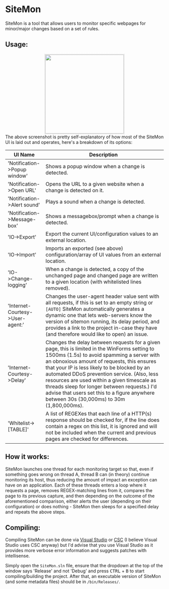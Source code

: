 # SiteMon

SiteMon is a tool that allows users to monitor specific webpages for minor/major changes based on a set of rules.

## Usage:
<center>
<img style="height: 250px;border:dotted #cccccc 2px;" src="https://i.ibb.co/fG9XvXC/SITEMON-CONFIGURATION.png"/>
</center>
The above screenshot is pretty self-explanatory of how most of the SiteMon UI is laid out and operates, here's a breakdown of its options:


| UI Name       | Description |
| ------------- | ----------- |
| 'Notification->Popup window' | Shows a popup window when a change is detected. |
| 'Notification->Open URL' | Opens the URL to a given website when a change is detected on it. |
| 'Notification->Alert sound' | Plays a sound when a change is detected. |
| 'Notification->Message-box' | Shows a messagebox/prompt when a change is detected. |
| 'IO->Export' | Export the current UI/configuration values to an external location. |
| 'IO->Import' | Imports an exported (see above) configuration/array of UI values from an external location. |
| 'IO->Change-logging' | When a change is detected, a copy of the unchanged page and changed page are written to a given location (with whitelisted lines removed). |
| 'Internet-Courtesy->User-agent:' | Changes the user-agent header value sent with all requests, if this is set to an empty string or ``[AUTO]`` SiteMon automatically generates a dynamic one that lets web-servers know the version of sitemon running, its delay period, and provides a link to the project in-case they have (and therefore would like to open) an issue. |
| 'Internet-Courtesy->Delay' | Changes the delay between requests for a given page, this is limited in the WinForms setting to 1500ms (1.5s) to avoid spamming a server with an obnoxious amount of requests, this ensures that your IP is less likely to be blocked by an automated DDoS prevention service. (Also, less resources are used within a given timescale as threads sleep for longer between requests.) I'd advise that users set this to a figure anywhere between 30s (30,000ms) to 30m (1,800,000ms). |
| 'Whitelist->[TABLE]' | A list of REGEXes that each line of a HTTP(s) response should be checked for, if the line does contain a regex on this list, it is ignored and will not be included when the current and previous pages are checked for differences. |

## How it works:
SiteMon launches one thread for each monitoring target so that, even if something goes wrong on thread A, thread B can (in theory) continue monitoring its host, thus reducing the amount of impact an exception can have on an application.
Each of these threads enters a loop where it requests a page, removes REGEX-matching lines from it, compares the page to its previous capture, and then depending on the outcome of the aforementioned comparison, either alerts the user (depending on their configuration) or does nothing - SiteMon then sleeps for a specified delay and repeats the above steps.

## Compiling:
Compiling SiteMon can be done via [Visual Studio](https://visualstudio.microsoft.com/downloads/) or [CSC](https://docs.microsoft.com/en-us/dotnet/csharp/language-reference/compiler-options/) (I believe Visual Studio uses CSC anyway) but I'd advise that you use Visual Studio as it provides more verbose error information and suggests patches with intellisense.

Simply open the ``SiteMon.sln`` file, ensure that the dropdown at the top of the window says 'Release' and not 'Debug' and press <kbd>CTRL</kbd> + <kbd>B</kbd> to start compiling/building the project. After that, an executable version of SiteMon (and some metadata files) should be in ``/bin/Releases/``.